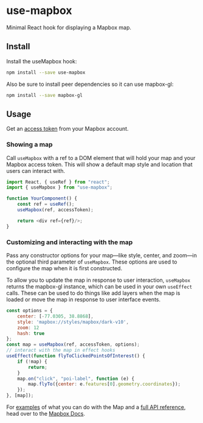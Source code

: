 # use-mapbox

Minimal React hook for displaying a Mapbox map.

## Install

Install the useMapbox hook:
```sh
npm install --save use-mapbox
```

Also be sure to install peer dependencies so it can use mapbox-gl:
```sh
npm install --save mapbox-gl
```

## Usage

Get an [access token](https://account.mapbox.com/access-tokens/) from your Mapbox account.

### Showing a map
Call `useMapbox` with a ref to a DOM element that will hold your map and your Mapbox access token. This will show a default map style and location that users can interact with.

```js
import React, { useRef } from "react";
import { useMapbox } from "use-mapbox";

function YourComponent() {
    const ref = useRef();
    useMapbox(ref, accessToken);

    return <div ref={ref}/>;
}
```
### Customizing and interacting with the map
Pass any constructor options for your map—like style, center, and zoom—in the optional third parameter of `useMapbox`. These options are used to configure the map when it is first constructed.

To allow you to update the map in response to user interaction, `useMapbox` returns the mapbox-gl instance, which can be used in your own `useEffect` calls. These can be used to do things like add layers when the map is loaded or move the map in response to user interface events.

```js
const options = {
    center: [-77.0305, 38.8868],
    style: 'mapbox://styles/mapbox/dark-v10',
    zoom: 12
    hash: true
};
const map = useMapbox(ref, accessToken, options);
// interact with the map in effect hooks
useEffect(function flyToClickedPointsOfInterest() {
    if (!map) {
        return;
    }
    map.on("click", "poi-label", function (e) {
        map.flyTo({center: e.features[0].geometry.coordinates});
    });
}, [map]);
```

For [examples](https://docs.mapbox.com/mapbox-gl-js/examples/) of what you can do with the Map and a [full API reference](https://docs.mapbox.com/mapbox-gl-js/api/), head over to the [Mapbox Docs](https://docs.mapbox.com/mapbox-gl-js/overview/).
